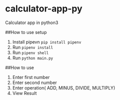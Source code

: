 # calculator-app-py
Calculator app in python3

##How to use setup

1. Install pipevn `pip install pipenv`
2. Run `pipenv install`
3. Run `pipenv shell`
4. Run `python main.py`

##How to use

1. Enter first number
2. Enter second number
3. Enter operation( ADD, MINUS, DIVIDE, MULTIPLY)
4. View Result